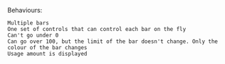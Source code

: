 Behaviours:

    Multiple bars
    One set of controls that can control each bar on the fly
    Can't go under 0
    Can go over 100, but the limit of the bar doesn't change. Only the colour of the bar changes
    Usage amount is displayed